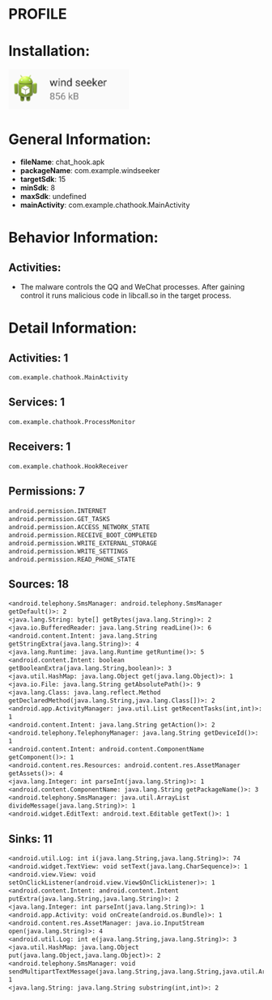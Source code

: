 # PROFILE
# Installation:
![ICON](icon.png)
# General Information:
- **fileName**: chat_hook.apk
- **packageName**: com.example.windseeker
- **targetSdk**: 15
- **minSdk**: 8
- **maxSdk**: undefined
- **mainActivity**: com.example.chathook.MainActivity
# Behavior Information:
## Activities:
- The malware controls the QQ and WeChat processes. After gaining control it runs malicious code in libcall.so in the target process. 
# Detail Information:
## Activities: 1
	com.example.chathook.MainActivity
## Services: 1
	com.example.chathook.ProcessMonitor
## Receivers: 1
	com.example.chathook.HookReceiver
## Permissions: 7
	android.permission.INTERNET
	android.permission.GET_TASKS
	android.permission.ACCESS_NETWORK_STATE
	android.permission.RECEIVE_BOOT_COMPLETED
	android.permission.WRITE_EXTERNAL_STORAGE
	android.permission.WRITE_SETTINGS
	android.permission.READ_PHONE_STATE
## Sources: 18
	<android.telephony.SmsManager: android.telephony.SmsManager getDefault()>: 2
	<java.lang.String: byte[] getBytes(java.lang.String)>: 2
	<java.io.BufferedReader: java.lang.String readLine()>: 6
	<android.content.Intent: java.lang.String getStringExtra(java.lang.String)>: 4
	<java.lang.Runtime: java.lang.Runtime getRuntime()>: 5
	<android.content.Intent: boolean getBooleanExtra(java.lang.String,boolean)>: 3
	<java.util.HashMap: java.lang.Object get(java.lang.Object)>: 1
	<java.io.File: java.lang.String getAbsolutePath()>: 9
	<java.lang.Class: java.lang.reflect.Method getDeclaredMethod(java.lang.String,java.lang.Class[])>: 2
	<android.app.ActivityManager: java.util.List getRecentTasks(int,int)>: 1
	<android.content.Intent: java.lang.String getAction()>: 2
	<android.telephony.TelephonyManager: java.lang.String getDeviceId()>: 1
	<android.content.Intent: android.content.ComponentName getComponent()>: 1
	<android.content.res.Resources: android.content.res.AssetManager getAssets()>: 4
	<java.lang.Integer: int parseInt(java.lang.String)>: 1
	<android.content.ComponentName: java.lang.String getPackageName()>: 3
	<android.telephony.SmsManager: java.util.ArrayList divideMessage(java.lang.String)>: 1
	<android.widget.EditText: android.text.Editable getText()>: 1
## Sinks: 11
	<android.util.Log: int i(java.lang.String,java.lang.String)>: 74
	<android.widget.TextView: void setText(java.lang.CharSequence)>: 1
	<android.view.View: void setOnClickListener(android.view.View$OnClickListener)>: 1
	<android.content.Intent: android.content.Intent putExtra(java.lang.String,java.lang.String)>: 2
	<java.lang.Integer: int parseInt(java.lang.String)>: 1
	<android.app.Activity: void onCreate(android.os.Bundle)>: 1
	<android.content.res.AssetManager: java.io.InputStream open(java.lang.String)>: 4
	<android.util.Log: int e(java.lang.String,java.lang.String)>: 3
	<java.util.HashMap: java.lang.Object put(java.lang.Object,java.lang.Object)>: 2
	<android.telephony.SmsManager: void sendMultipartTextMessage(java.lang.String,java.lang.String,java.util.ArrayList,java.util.ArrayList,java.util.ArrayList)>: 1
	<java.lang.String: java.lang.String substring(int,int)>: 2
